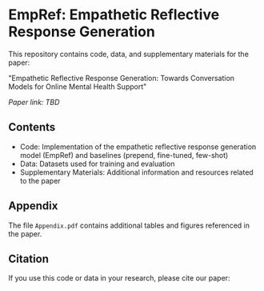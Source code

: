 # EmpRef: Empathetic Reflective Response Generation

This repository contains code, data, and supplementary materials for the paper:

"Empathetic Reflective Response Generation: Towards Conversation Models for Online Mental Health Support"

*Paper link: TBD*

## Contents

- Code: Implementation of the empathetic reflective response generation model (EmpRef) and baselines (prepend, fine-tuned, few-shot)
- Data: Datasets used for training and evaluation
- Supplementary Materials: Additional information and resources related to the paper

## Appendix

The file `Appendix.pdf` contains additional tables and figures referenced in the paper.

## Citation

If you use this code or data in your research, please cite our paper:
